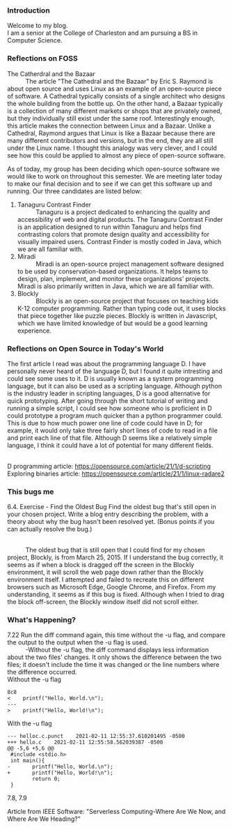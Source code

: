 ### Introduction
Welcome to my blog.
<br/> I am a senior at the College of Charleston and am pursuing a BS in Computer Science.

### Reflections on FOSS
The Catherdral and the Bazaar
<br/><span style="margin-left:3em">The article "The Cathedral and the Bazaar" by Eric S. Raymond is about open source and uses Linux as an example of an open-source piece of software. A Cathedral typically consists of a single architect who designs the whole building from the bottle up. On the other hand, a Bazaar typically is a collection of many different markets or shops that are privately owned, but they individually still exist under the same roof. Interestingly enough, this article makes the connection between Linux and a Bazaar. Unlike a Cathedral, Raymond argues that Linux is like a Bazaar because there are many different contributors and versions, but in the end, they are all still under the Linux name. I thought this analogy was very clever, and I could see how this could be applied to almost any piece of open-source software. 
  
As of today, my group has been deciding which open-source software we would like to work on throughout this semester. We are meeting later today to make our final decision and to see if we can get this software up and running. Our three candidates are listed below:
1. Tanaguru Contrast Finder
<br/><span style="margin-left:3em">Tanaguru is a project dedicated to enhancing the quality and accessibility of web and digital products. The Tanaguru Contrast Finder is an application designed to run within Tanaguru and helps find contrasting colors that promote design quality and accessibility for visually impaired users. Contrast Finder is mostly coded in Java, which we are all familiar with.
2. Miradi
<br/><span style="margin-left:3em">Miradi is an open-source project management software designed to be used by conservation-based organizations. It helps teams to design, plan, implement, and monitor these organizations' projects. Miradi is also primarily written in Java, which we are all familiar with. 
3. Blockly
<br/><span style="margin-left:3em">Blockly is an open-source project that focuses on teaching kids K-12 computer programming. Rather than typing code out, it uses blocks that piece together like puzzle pieces. Blockly is written in  Javascript, which we have limited knowledge of but would be a good learning experience.
  
### Reflections on Open Source in Today's World
The first article I read was about the programming language D. I have personally never heard of the language D, but I found it quite intresting and could see some uses to it. D is usually known as a system programming language, but it can also be used as a scripting language. Although python is the industry leader in scripting languages, D is a good alternative for quick prototyping. After going through the short tutorial of writing and running a simple script, I could see how someone who is proficient in D could prototype a program much quicker than a python programmer could.  This is due to how much power one line of code could have in D; for example, it would only take three fairly short lines of code to read in a file and print each line of that file. Although D seems like a relatively simple language, I think it could have a lot of potential for many different fields. 

<br/>D programming article: https://opensource.com/article/21/1/d-scripting
<br/>Exploring binaries article: https://opensource.com/article/21/1/linux-radare2

### This bugs me
6.4. Exercise - Find the Oldest Bug
Find the oldest bug that's still open in your chosen project. Write a blog entry describing the problem, with a theory about why the bug hasn't been resolved yet. (Bonus points if you can actually resolve the bug.)

<br/><span style="margin-left:3em">The oldest bug that is still open that I could find for my chosen project, Blockly, is from  March 25, 2015. If I understand the bug correctly, it seems as if when a block is dragged off the screen in the Blockly environment, it will scroll the web page down rather than the Blockly environment itself. I attempted and failed to recreate this on different browsers such as Microsoft Edge, Google Chrome, and Firefox. From my understanding, it seems as if this bug is fixed. Although when I tried to drag the block off-screen, the Blockly window itself did not scroll either. 
  
### What's Happening? 
7.22 Run the diff command again, this time without the -u flag, and compare the output to the output when the -u flag is used.
<br/><span style="margin-left:3em">-Without the -u flag, the diff command displays less information about the two files' changes. It only shows the difference between the two files; it doesn't include the time it was changed or the line numbers where the difference occurred. 
<br/>Without the -u flag
```
8c8
<    printf("Hello, World.\n");
---
>    printf("Hello, World!\n");
```
With the -u flag
```
--- helloc.c.punct    2021-02-11 12:55:37.610201495 -0500
+++ hello.c    2021-02-11 12:55:58.562039387 -0500
@@ -5,6 +5,6 @@
 #include <stdio.h>
 int main(){
-       printf("Hello, World.\n");
+       printf("Hello, World!\n");
        return 0;
 }
```
7.8, 7.9
  
Article from IEEE Software: "Serverless Computing-Where Are We Now, and Where Are We Heading?"

